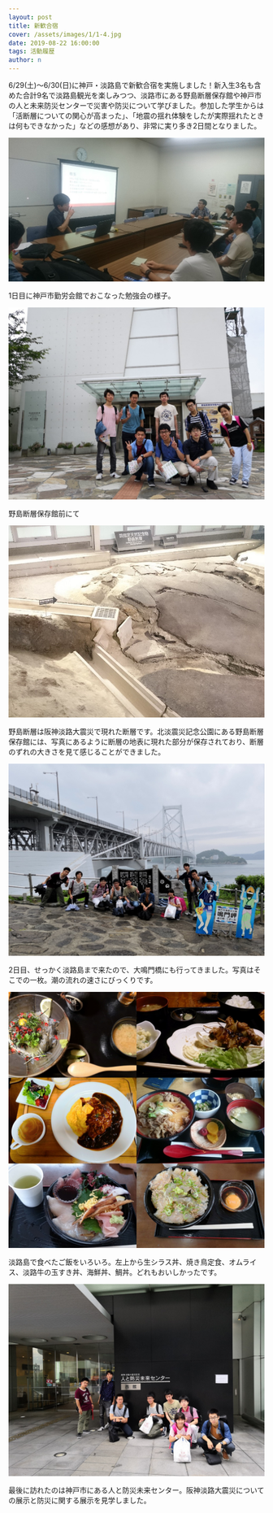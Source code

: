 ```yaml
---
layout: post
title: 新歓合宿
cover: /assets/images/1/1-4.jpg
date: 2019-08-22 16:00:00
tags: 活動履歴
author: n
---
```


6/29(土)～6/30(日)に神戸・淡路島で新歓合宿を実施しました！新入生3名も含めた合計9名で淡路島観光を楽しみつつ、淡路市にある野島断層保存館や神戸市の人と未来防災センターで災害や防災について学びました。参加した学生からは「活断層についての関心が高まった」、「地震の揺れ体験をしたが実際揺れたときは何もできなかった」などの感想があり、非常に実り多き2日間となりました。

![勉強会](/assets/images/1/1-1.jpg)

1日目に神戸市勤労会館でおこなった勉強会の様子。

![野島断層保存館](/assets/images/1/1-2.jpg)

野島断層保存館前にて

![野島断層](/assets/images/1/1-3.jpg)

野島断層は阪神淡路大震災で現れた断層です。北淡震災記念公園にある野島断層保存館には、写真にあるように断層の地表に現れた部分が保存されており、断層のずれの大きさを見て感じることができました。

![大鳴門橋](/assets/images/1/1-4.jpg)

2日目、せっかく淡路島まで来たので、大鳴門橋にも行ってきました。写真はそこでの一枚。潮の流れの速さにびっくりです。

![ごはん](/assets/images/1/1-5.jpg)

淡路島で食べたご飯をいろいろ。左上から生シラス丼、焼き鳥定食、オムライス、淡路牛の玉すき丼、海鮮丼、鯛丼。どれもおいしかったです。

![人と防災未来センター](/assets/images/1/1-6.jpg)

最後に訪れたのは神戸市にある人と防災未来センター。阪神淡路大震災についての展示と防災に関する展示を見学しました。


